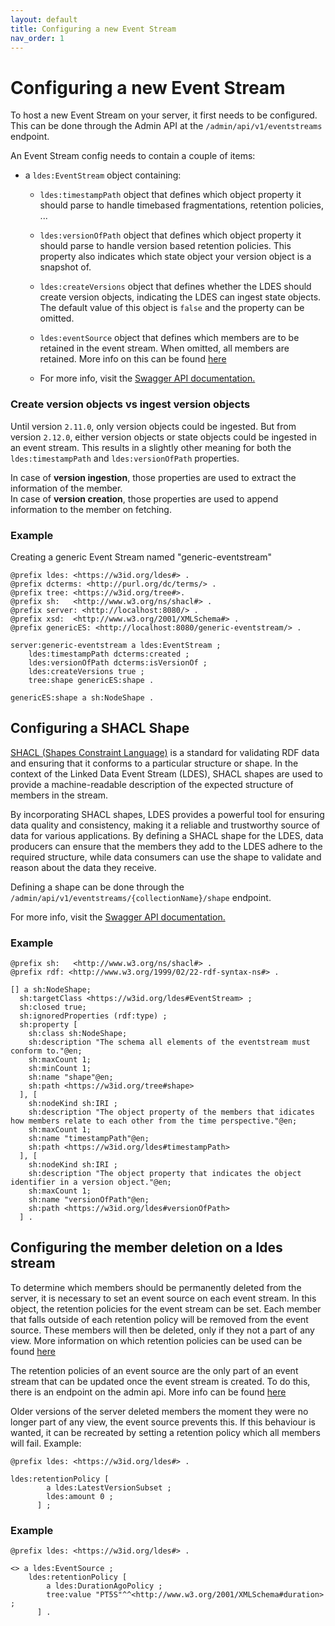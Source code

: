```yaml
---
layout: default
title: Configuring a new Event Stream
nav_order: 1
---
```


# Configuring a new Event Stream

To host a new Event Stream on your server, it first needs to be configured.
This can be done through the Admin API at the `/admin/api/v1/eventstreams` endpoint.

An Event Stream config needs to contain a couple of items:

* a `ldes:EventStream` object containing:
    * `ldes:timestampPath` object that defines which object property it should parse to handle timebased fragmentations,
      retention policies, ...
    * `ldes:versionOfPath` object that defines which object property it should parse to handle version based retention
      policies.
      This property also indicates which state object your version object is a snapshot of.
    * `ldes:createVersions` object that defines whether the LDES should create version objects, indicating the LDES can
      ingest state objects.
      The default value of this object is `false` and the property can be omitted.
    * `ldes:eventSource` object that defines which members are to be retained in the event stream.
      When omitted, all members are retained. More info on this can be found [here](./event-stream#configuring-the-member-deletion-on-a-ldes-stream)

    * For more info, visit the [Swagger API documentation.](./admin-api)

### Create version objects vs ingest version objects

Until version `2.11.0`, only version objects could be ingested. But from version `2.12.0`, either version objects or
state objects could be ingested in an event stream. This results in a slightly other meaning for both the `ldes:timestampPath`
and `ldes:versionOfPath` properties. 

In case of **version ingestion**, those properties are used to extract the information of the member. \
In case of **version creation**, those properties are used to append information to the member on fetching.

### Example

Creating a generic Event Stream named "generic-eventstream"

````turtle
@prefix ldes: <https://w3id.org/ldes#> .
@prefix dcterms: <http://purl.org/dc/terms/> .
@prefix tree: <https://w3id.org/tree#>.
@prefix sh:   <http://www.w3.org/ns/shacl#> .
@prefix server: <http://localhost:8080/> .
@prefix xsd:  <http://www.w3.org/2001/XMLSchema#> .
@prefix genericES: <http://localhost:8080/generic-eventstream/> .

server:generic-eventstream a ldes:EventStream ;
    ldes:timestampPath dcterms:created ;
    ldes:versionOfPath dcterms:isVersionOf ;
    ldes:createVersions true ;
    tree:shape genericES:shape .

genericES:shape a sh:NodeShape .
````

## Configuring a SHACL Shape

[SHACL (Shapes Constraint Language)](https://www.w3.org./TR/shacl/) is a standard for validating RDF data and ensuring
that it conforms to a particular structure or shape.
In the context of the Linked Data Event Stream (LDES), SHACL shapes are used to provide
a machine-readable description of the expected structure of members in the stream.

By incorporating SHACL shapes, LDES provides a powerful tool for ensuring data quality
and consistency, making it a reliable and trustworthy source of data for various
applications.
By defining a SHACL shape for the LDES, data producers can ensure that the members
they add to the LDES adhere to the required structure, while data consumers can use
the shape to validate and reason about the data they receive.

Defining a shape can be done through the `/admin/api/v1/eventstreams/{collectionName}/shape` endpoint.

For more info, visit the [Swagger API documentation.](./admin-api)

### Example

````turtle
@prefix sh:   <http://www.w3.org/ns/shacl#> .
@prefix rdf: <http://www.w3.org/1999/02/22-rdf-syntax-ns#> .

[] a sh:NodeShape;
  sh:targetClass <https://w3id.org/ldes#EventStream> ;
  sh:closed true;
  sh:ignoredProperties (rdf:type) ;
  sh:property [
    sh:class sh:NodeShape;
    sh:description "The schema all elements of the eventstream must conform to."@en;
    sh:maxCount 1;
    sh:minCount 1;
    sh:name "shape"@en;
    sh:path <https://w3id.org/tree#shape>
  ], [
    sh:nodeKind sh:IRI ;
    sh:description "The object property of the members that idicates how members relate to each other from the time perspective."@en;
    sh:maxCount 1;
    sh:name "timestampPath"@en;
    sh:path <https://w3id.org/ldes#timestampPath>
  ], [
    sh:nodeKind sh:IRI ;
    sh:description "The object property that indicates the object identifier in a version object."@en;
    sh:maxCount 1;
    sh:name "versionOfPath"@en;
    sh:path <https://w3id.org/ldes#versionOfPath>
  ] .
````

## Configuring the member deletion on a ldes stream

To determine which members should be permanently deleted from the server, it is necessary to set an event source on each event stream.
In this object, the retention policies for the event stream can be set. Each member that falls outside of each retention policy will be removed from the event source.
These members will then be deleted, only if they not a part of any view.
More information on which retention policies can be used can be found [here](./retention-policies/index)

The retention policies of an event source are the only part of an event stream that can be updated once the event stream is created.
To do this, there is an endpoint on the admin api. More info can be found [here](./admin-api)

Older versions of the server deleted members the moment they were no longer part of any view, the event source prevents this.
If this behaviour is wanted, it can be recreated by setting a retention policy which all members will fail.
Example:
````turtle
@prefix ldes: <https://w3id.org/ldes#> .

ldes:retentionPolicy [
        a ldes:LatestVersionSubset ;
        ldes:amount 0 ;
      ] ;
````

### Example

````turtle
@prefix ldes: <https://w3id.org/ldes#> .

<> a ldes:EventSource ;
    ldes:retentionPolicy [
        a ldes:DurationAgoPolicy ;
        tree:value "PT5S"^^<http://www.w3.org/2001/XMLSchema#duration> ;
      ] .
````